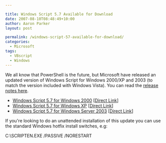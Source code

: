 ```yaml
---

title: Windows Script 5.7 Available for Download
date: 2007-08-10T08:48:49+10:00
author: Aaron Parker
layout: post

permalink: /windows-script-57-available-for-download/
categories:
  - Microsoft
tags:
  - VBscript
  - Windows
---
```

We all know that PowerShell is the future, but Microsoft have released an updated version of Windows Script for Windows 2000/XP and 2003 (to match the version included with Windows Vista). You can read the [release notes here](http://download.microsoft.com/download/f/f/e/ffea3abf-b55f-4924-b5a5-bde0805ad67c/Windows%20Script%20Release%20Notes.rtf).

  * [Windows Script 5.7 for Windows 2000](http://www.microsoft.com/downloads/details.aspx?FamilyID=c03d3e49-b40e-4ca1-a0c7-cc135ec4d2be&DisplayLang=en) [[Direct Link](http://www.microsoft.com/downloads/info.aspx?na=90&p=&SrcDisplayLang=en&SrcCategoryId=&SrcFamilyId=c03d3e49-b40e-4ca1-a0c7-cc135ec4d2be&u=http%3a%2f%2fdownload.microsoft.com%2fdownload%2ff%2ff%2fe%2fffea3abf-b55f-4924-b5a5-bde0805ad67c%2fscripten.exe)]
  * [Windows Script 5.7 for Windows XP](http://www.microsoft.com/downloads/details.aspx?FamilyID=47809025-d896-482e-a0d6-524e7e844d81&DisplayLang=en) [[Direct Link](http://www.microsoft.com/downloads/info.aspx?na=90&p=&SrcDisplayLang=en&SrcCategoryId=&SrcFamilyId=47809025-d896-482e-a0d6-524e7e844d81&u=http%3a%2f%2fdownload.microsoft.com%2fdownload%2f4%2f4%2fd%2f44de8a9e-630d-4c10-9f17-b9b34d3f6417%2fscripten.exe)]
  * [Windows Script 5.7 for Windows Server 2003](http://www.microsoft.com/downloads/details.aspx?FamilyID=f00cb8c0-32e9-411d-a896-f2cd5ef21eb4&DisplayLang=en) [[Direct Link](http://www.microsoft.com/downloads/info.aspx?na=90&p=&SrcDisplayLang=en&SrcCategoryId=&SrcFamilyId=f00cb8c0-32e9-411d-a896-f2cd5ef21eb4&u=http%3a%2f%2fdownload.microsoft.com%2fdownload%2f3%2f0%2fe%2f30e28ef2-c6b1-4510-a243-7643573d673a%2fscripten.exe)]

If you're looking to do an unattended installation of this update you can use the standard Windows hotfix install switches, e.g:

<p class="console">
  C:\SCRIPTEN.EXE /PASSIVE /NORESTART
</p>